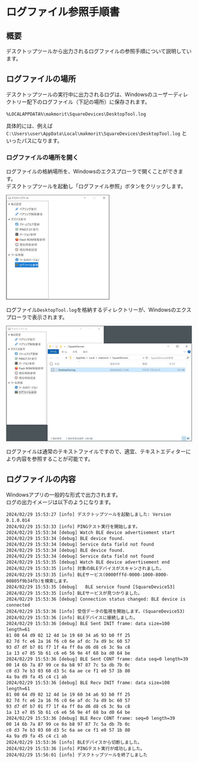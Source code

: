 # ログファイル参照手順書

## 概要
デスクトップツールから出力されるログファイルの参照手順について説明しています。

## ログファイルの場所

デスクトップツールの実行中に出力されるログは、Windowsのユーザーディレクトリー配下のログファイル（下記の場所）に保存されます。

`%LOCALAPPDATA%\makmorit\SquareDevices\DesktopTool.log`

具体的には、例えば `C:\Users\user\AppData\Local\makmorit\SquareDevices\DesktopTool.log` といったパスになります。

### ログファイルの場所を開く

ログファイルの格納場所を、Windowsのエクスプローラで開くことができます。<br>
デスクトップツールを起動し「ログファイル参照」ボタンをクリックします。

<img src="images/VIEWLOG_01.jpg" width="280">

ログファイル`DesktopTool.log`を格納するディレクトリーが、Windowsのエクスプローラで表示されます。

<img src="images/VIEWLOG_02.jpg" width="530">

ログファイルは通常のテキストファイルですので、適宜、テキストエディターにより内容を参照することが可能です。

## ログファイルの内容

Windowsアプリの一般的な形式で出力されます。<br>
ログの出力イメージは以下のようになります。

```
2024/02/29 15:53:27 [info] デスクトップツールを起動しました: Version 0.1.0.014
2024/02/29 15:53:33 [info] PINGテスト実行を開始します。
2024/02/29 15:53:34 [debug] Watch BLE device advertisement start
2024/02/29 15:53:34 [debug] BLE device found.
2024/02/29 15:53:34 [debug] Service data field not found
2024/02/29 15:53:34 [debug] BLE device found.
2024/02/29 15:53:34 [debug] Service data field not found
2024/02/29 15:53:35 [debug] Watch BLE device advertisement end
2024/02/29 15:53:35 [info] 対象のBLEデバイスがスキャンされました。
2024/02/29 15:53:35 [info] BLEサービス(0000fffd-0000-1000-8000-00805f9b34fb)を検索します。
2024/02/29 15:53:35 [debug]   BLE service found [SquareDevice53]
2024/02/29 15:53:35 [info] BLEサービスが見つかりました。
2024/02/29 15:53:36 [debug] Connection status changed: BLE device is connected
2024/02/29 15:53:36 [info] 受信データの監視を開始します。(SquareDevice53)
2024/02/29 15:53:36 [info] BLEデバイスに接続しました。
2024/02/29 15:53:36 [debug] BLE Sent INIT frame: data size=100 length=61
81 00 64 d9 02 12 4d 1e 19 60 34 a6 93 b0 ff 25
82 7d fc e6 2a 16 f6 c0 6e af dc 7a d9 bc 60 57
93 d7 df b7 01 f7 1f 4a ff 0a d6 d8 c6 3c 9a c8
1a 13 e7 85 5b 61 c6 e6 56 9e 4f 68 ba d0 64 be
2024/02/29 15:53:36 [debug] BLE Sent CONT frame: data seq=0 length=39
00 14 6b 7a 87 99 ce 0a b8 97 87 7c 5a db 7b 0c
c0 d3 7e b3 03 60 d3 5c 6a ae ce f1 e0 57 1b 80
4a 9a d9 fa 45 c4 c1 ab
2024/02/29 15:53:36 [debug] BLE Recv INIT frame: data size=100 length=61
81 00 64 d9 02 12 4d 1e 19 60 34 a6 93 b0 ff 25
82 7d fc e6 2a 16 f6 c0 6e af dc 7a d9 bc 60 57
93 d7 df b7 01 f7 1f 4a ff 0a d6 d8 c6 3c 9a c8
1a 13 e7 85 5b 61 c6 e6 56 9e 4f 68 ba d0 64 be
2024/02/29 15:53:36 [debug] BLE Recv CONT frame: seq=0 length=39
00 14 6b 7a 87 99 ce 0a b8 97 87 7c 5a db 7b 0c
c0 d3 7e b3 03 60 d3 5c 6a ae ce f1 e0 57 1b 80
4a 9a d9 fa 45 c4 c1 ab
2024/02/29 15:53:36 [info] BLEデバイスから切断しました。
2024/02/29 15:53:36 [info] PINGテスト実行が成功しました。
2024/02/29 15:56:01 [info] デスクトップツールを終了しました
```
